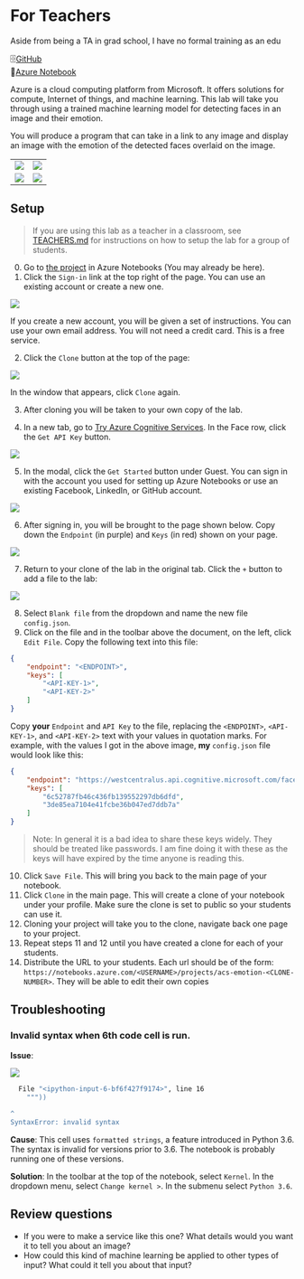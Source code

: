 # For Teachers

Aside from being a TA in grad school, I have no formal training as an edu

🗄[GitHub](https://github.com/t-eckert/detecting-emotion-with-azure-cognitive-services-en)  
📓[Azure Notebook](https://notebooks.azure.com/t-eckert/projects/acs-emotion)

Azure is a cloud computing platform from Microsoft. It offers solutions for compute, Internet of things, and machine learning. This lab will take you through using a trained machine learning model for detecting faces in an image and their emotion.  

You will produce a program that can take in a link to any image and display an image with the emotion of the detected faces overlaid on the image.  

<table>
    <tr>
        <td><img src="Images/group_1.jpeg"/></td>
        <td><img src="Images/group_2.jpeg"/></td>
    </tr>
    <tr>
        <td><img src="Images/individual_1.jpeg"/></td>
        <td><img src="Images/group_3.jpeg"/></td>
    </tr>
</table>

## Setup

> If you are using this lab as a teacher in a classroom, see [TEACHERS.md](./TEACHERS.md) for instructions on how to setup the lab for a group of students.

0. Go to [the project](https://notebooks.azure.com/t-eckert/projects/acs-emotion) in Azure Notebooks (You may already be here).
1. Click the `Sign-in` link at the top right of the page. You can use an existing account or create a new one.

![](./Images/setup_instruction_1.png)

If you create a new account, you will be given a set of instructions. You can use your own email address. You will not need a credit card. This is a free service.  

2. Click the `Clone` button at the top of the page: 

![](./Images/setup_instruction_2.png)

In the window that appears, click `Clone` again.  

3. After cloning you will be taken to your own copy of the lab.  

4. In a new tab, go to [Try Azure Cognitive Services](https://azure.microsoft.com/en-us/try/cognitive-services/). In the Face row, click the `Get API Key` button.  

![](./Images/setup_instruction_4.png)

5. In the modal, click the `Get Started` button under Guest. You can sign in with the account you used for setting up Azure Notebooks or use an existing Facebook, LinkedIn, or GitHub account.

![](./Images/setup_instruction_5.png)

6. After signing in, you will be brought to the page shown below. Copy down the `Endpoint` (in purple) and `Keys` (in red) shown on your page.

![](./Images/setup_instruction_6.png)

7. Return to your clone of the lab in the original tab. Click the `+` button to add a file to the lab: 

![](./Images/setup_instruction_7.png)

8. Select `Blank file` from the dropdown and name the new file `config.json`.
9. Click on the file and in the toolbar above the document, on the left, click `Edit File`. Copy the following text into this file: 

```json
{
    "endpoint": "<ENDPOINT>",
    "keys": [
        "<API-KEY-1>",
        "<API-KEY-2>"
    ]
}
```

Copy **your** `Endpoint` and `API Key` to the file, replacing the `<ENDPOINT>`, `<API-KEY-1>`, and `<API-KEY-2>` text with your values in quotation marks. For example, with the values I got in the above image, **my** `config.json` file would look like this: 

``` json
{
    "endpoint": "https://westcentralus.api.cognitive.microsoft.com/face/v1.0",
    "keys": [
        "6c52787fb46c436fb139552297db6dfd",
        "3de85ea7104e41fcbe36b047ed7ddb7a"
    ]
}
```

> Note: In general it is a bad idea to share these keys widely. They should be treated like passwords. I am fine doing it with these as the keys will have expired by the time anyone is reading this. 

10. Click `Save File`. This will bring you back to the main page of your notebook.  
11. Click `Clone` in the main page. This will create a clone of your notebook under your profile. Make sure the clone is set to public so your students can use it.  
12. Cloning your project will take you to the clone, navigate back one page to your project.  
13. Repeat steps 11 and 12 until you have created a clone for each of your students.  
14. Distribute the URL to your students. Each url should be of the form: `https://notebooks.azure.com/<USERNAME>/projects/acs-emotion-<CLONE-NUMBER>`. They will be able to edit their own copies 


## Troubleshooting

### Invalid syntax when 6th code cell is run.

**Issue**:  

![](Images/issue_1.png)

``` bash
  File "<ipython-input-6-bf6f427f9174>", line 16
    """))
         
^
SyntaxError: invalid syntax
```

**Cause**: This cell uses `formatted strings`, a feature introduced in Python 3.6. The syntax is invalid for versions prior to 3.6. The notebook is probably running one of these versions.

**Solution**: In the toolbar at the top of the notebook, select `Kernel`. In the dropdown menu, select `Change kernel >`. In the submenu select `Python 3.6`.

## Review questions

- If you were to make a service like this one? What details would you want it to tell you about an image?  
- How could this kind of machine learning be applied to other types of input? What could it tell you about that input?